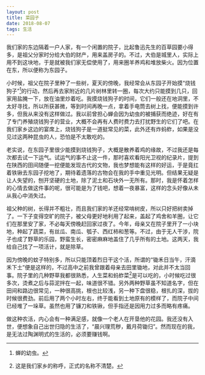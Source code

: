 ```yaml
---
layout: post
title: 菜园子
date: 2018-08-07
tags: 生活
---
```


我们家的东边隔着一户人家，有一个闲置的院子，比起鲁迅先生的百草园要小得多，是祖父分家时分给大伯的财产，用来盖房子的。不过，大伯是城里人，实际上用不到这块地，于是就被我们家无偿使用了，用来圈羊养鸡和堆放柴火。因为位置在东，所以便称为东园子。

小时候，祖父在院子里种了一些树，夏天的傍晚，我经常会从东园子开始摸“烧钱狗子”[^1]的行动，然后再去家附近的几片树林里转一圈，每次大约只能摸到几只，回家用盐腌一下，放在油里炒着吃。我摸烧钱狗子的时间，它们一般还在地洞里，不太好寻找，所以所获甚微，等到时间再晚一点，拿着手电筒去树上找，便能摸到许多，但我从来没有这样做过。我以前曾担心蝉会因为幼虫的被捕获而绝迹，好在有了专门养殖烧钱狗子的营业，大概不会再有人费时费力去打扰野生的它们了吧。在我们家乡这边的宴席上，烧钱狗子是一道挺常见的菜，此外还有炸蚂蚱，如果是没见过这两种昆虫的人，恐怕是不太敢吃的。

老实说，在东园子里很少能摸到烧钱狗子，大概是散养着鸡的缘故，不过我还是每次都去试一下运气。试运气的事不止这一件，那时喜欢看阳光卫视的纪录片，提到在陕西的田间随便一挖便能发现古代的文物，我也梦想能有这样的好运，于是竟扛着铁锹去东园子挖地了，期待着遗落的古物会在我的手中重见光明。但结果无疑是让人失望的，刨开坚硬的土地，除了泥土和石块外一无所有。那时，我是怀着怎样的心情去做这件事的呢，很可能是为了钱吧，想着一夜暴富，这样的念头好像从未从我心中消失过。

祖父种的树，长得并不粗壮，而且我们家的羊还经常啃树皮，所以只好把树卖掉了。一下子变得空旷的院子，被父母更好地利用了起来，盖起了鸡舍和羊圈，让它们在那里安了家，不必每天傍晚赶回家过夜了。今年，母亲又在院子里开了一小块地，种起了蔬菜，有丝瓜、南瓜、瓠子、西红柿和葱等。不过，由于无人干涉，院子也成了野草的乐园，野蛮生长，密密麻麻地盖住了几乎所有的土地。这两天，我给自己找了一项活计，就是除草。

因为傍晚的蚊子特别多，所以只能顶着烈日干这个活，所谓的“锄禾日当午，汗滴禾下土”便是这样的，不过高中之前我曾跟着母亲去田里锄地，对此并不太当回事。院子里的几种野草我都很熟悉，人生菜和蚂蚱菜[^2]是可以吃的，小时候吃过很多次，烫煮之后与蒜泥拌在一起，味道很不错。另外两种野草虽不知道名字，但在田间和路边很常见，一种很高挑，根也比较浅，另一种下盘很稳，根扎的深，拔的时候很费劲。前后用了两个小时左右，终于能看到土地原有的模样了，而院子中间已经堆了一垛草。虽然也用了镰刀和铁锹，但手指还是因用力过多而略有疼痛。

做这种农活，内心会有一种满足感，就像一个老人在开垦他的花园。我还没有入世，便想象自己出世归隐的生活了，“晨兴理荒秽，戴月荷锄归”。然而现在的我，是无法过陶渊明式的生活的，必须要赚钱啊。

[^1]: 蝉的幼虫。
[^2]: 这是我们家乡的称呼，正式的名称不清楚。
